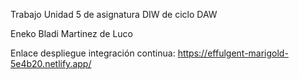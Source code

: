 Trabajo Unidad 5 de asignatura DIW de ciclo DAW

Eneko Bladi Martinez de Luco

Enlace despliegue integración continua:
https://effulgent-marigold-5e4b20.netlify.app/